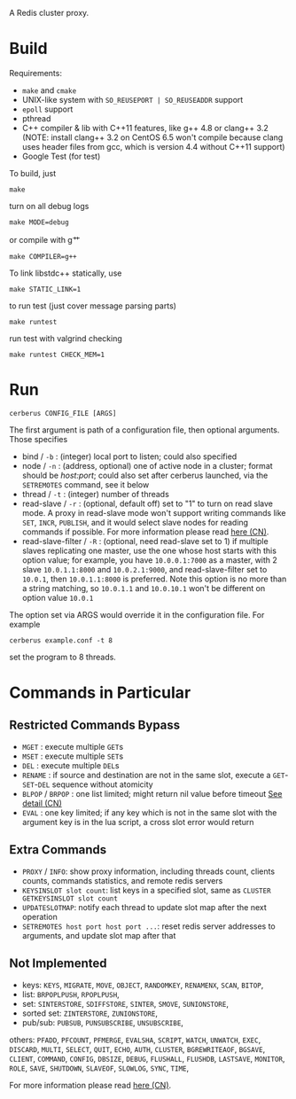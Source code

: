 A Redis cluster proxy.

Build
===

Requirements:

* `make` and `cmake`
* UNIX-like system with `SO_REUSEPORT | SO_REUSEADDR` support
* `epoll` support
* pthread
* C++ compiler & lib with C++11 features, like g++ 4.8 or clang++ 3.2 (NOTE: install clang++ 3.2 on CentOS 6.5 won't compile because clang uses header files from gcc, which is version 4.4 without C++11 support)
* Google Test (for test)

To build, just

    make

turn on all debug logs

    make MODE=debug

or compile with g艹

    make COMPILER=g++

To link libstdc++ statically, use

    make STATIC_LINK=1

to run test (just cover message parsing parts)

    make runtest

run test with valgrind checking

    make runtest CHECK_MEM=1

Run
===

    cerberus CONFIG_FILE [ARGS]

The first argument is path of a configuration file, then optional arguments. Those specifies

* bind / `-b` : (integer) local port to listen; could also specified
* node / `-n` : (address, optional) one of active node in a cluster; format should be *host:port*; could also set after cerberus launched, via the `SETREMOTES` command, see it below
* thread / `-t` : (integer) number of threads
* read-slave / `-r` : (optional, default off) set to "1" to turn on read slave mode. A proxy in read-slave mode won't support writing commands like `SET`, `INCR`, `PUBLISH`, and it would select slave nodes for reading commands if possible. For more information please read [here (CN)](https://github.com/HunanTV/redis-cerberus/wiki/%E8%AF%BB%E5%86%99%E5%88%86%E7%A6%BB).
* read-slave-filter / `-R` : (optional, need read-slave set to 1) if multiple slaves replicating one master, use the one whose host starts with this option value; for example, you have `10.0.0.1:7000` as a master, with 2 slave `10.0.1.1:8000` and `10.0.2.1:9000`, and read-slave-filter set to `10.0.1`, then `10.0.1.1:8000` is preferred. Note this option is no more than a string matching, so `10.0.1.1` and `10.0.10.1` won't be different on option value `10.0.1`

The option set via ARGS would override it in the configuration file. For example

    cerberus example.conf -t 8

set the program to 8 threads.

Commands in Particular
===

Restricted Commands Bypass
---

* `MGET` : execute multiple `GET`s
* `MSET` : execute multiple `SET`s
* `DEL` : execute multiple `DEL`s
* `RENAME` : if source and destination are not in the same slot, execute a `GET`-`SET`-`DEL` sequence without atomicity
* `BLPOP` / `BRPOP` : one list limited; might return nil value before timeout [See detail (CN)](https://github.com/HunanTV/redis-cerberus/wiki/BLPOP-And-BRPOP)
* `EVAL` : one key limited; if any key which is not in the same slot with the argument key is in the lua script, a cross slot error would return

Extra Commands
---

* `PROXY` / `INFO`: show proxy information, including threads count, clients counts, commands statistics, and remote redis servers
* `KEYSINSLOT slot count`: list keys in a specified slot, same as `CLUSTER GETKEYSINSLOT slot count`
* `UPDATESLOTMAP`: notify each thread to update slot map after the next operation
* `SETREMOTES host port host port ...`: reset redis server addresses to arguments, and update slot map after that

Not Implemented
---

* keys: `KEYS`, `MIGRATE`, `MOVE`, `OBJECT`, `RANDOMKEY`, `RENAMENX`, `SCAN`, `BITOP`,
* list: `BRPOPLPUSH`, `RPOPLPUSH`,
* set: `SINTERSTORE`, `SDIFFSTORE`, `SINTER`, `SMOVE`, `SUNIONSTORE`,
* sorted set: `ZINTERSTORE`, `ZUNIONSTORE`,
* pub/sub: `PUBSUB`, `PUNSUBSCRIBE`, `UNSUBSCRIBE`,

others: `PFADD`, `PFCOUNT`, `PFMERGE`,
`EVALSHA`, `SCRIPT`,
`WATCH`, `UNWATCH`, `EXEC`, `DISCARD`, `MULTI`,
`SELECT`, `QUIT`, `ECHO`, `AUTH`,
`CLUSTER`, `BGREWRITEAOF`, `BGSAVE`, `CLIENT`, `COMMAND`, `CONFIG`,
`DBSIZE`, `DEBUG`, `FLUSHALL`, `FLUSHDB`, `LASTSAVE`, `MONITOR`,
`ROLE`, `SAVE`, `SHUTDOWN`, `SLAVEOF`, `SLOWLOG`, `SYNC`, `TIME`,

For more information please read [here (CN)](https://github.com/HunanTV/redis-cerberus/wiki/Redis-%E9%9B%86%E7%BE%A4%E4%BB%A3%E7%90%86%E5%9F%BA%E6%9C%AC%E5%8E%9F%E7%90%86%E4%B8%8E%E4%BD%BF%E7%94%A8).
